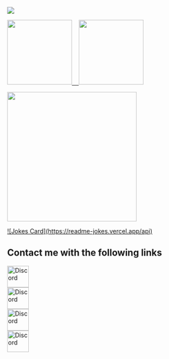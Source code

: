<p align="left">
    <a href="#"><img src="https://readme-typing-svg.demolab.com?font=Fira+Code&pause=1000&repeat=false&width=800&lines=I+am+AmirMohammad+hejazi%2C+a+front+end+developer."/></a>
</p>  

<!-- [![](https://visitcount.itsvg.in/api?id=Amirmohamadhejazi&label=Profile%20Views&color=11&pretty=true)](https://visitcount.itsvg.in) -->
<!-- ![](https://komarev.com/ghpvc/?username=Amirmohamadhejazi&style=flat&color=blueviolet) -->


  <a href="#"><img height="150px" src="https://github-readme-stats.vercel.app/api?username=Amirmohamadhejazi&show_icons=true&theme=dracula&count_private=true" /> &nbsp;&nbsp; <img height="150px" src="https://github-readme-stats.vercel.app/api/top-langs/?username=Amirmohamadhejazi&theme=dracula&count=10&layout=compact&hide=dart,md,markdown,Rich%20Text%20Format&exclude_repo=pep8ir,vuetest" /></a>
<p align="left">
   <a href="#">
     <img height="300px" src="https://spotify-recently-played-readme.vercel.app/api?user=3sj5vwqgdthqmrernetdo8lld">
  </a>
</p>  
<a href="#">
 ![Jokes Card](https://readme-jokes.vercel.app/api)
</a>

<h2>Contact me with the following links</h2>
<div style="flex-direction: row ; display: flex ; flex-wrap: wrap ; width: 100% ; justify-content: space-between">
<div style="flex-direction: column ; display: flex ; justify-content: center ; align-items: center">
  
<a href="https://discord.com/users/991284573726060615" target="_blank">
<img height="50px" width="50px" src="https://uploads-ssl.webflow.com/5a0c28c1d98b1d000187498f/5c945c3d21f1ed239a16d8de_discord-512.png" alt="Discord" />
</a>
  
<a href="https://discord.gg/r8wEFeQWPx" target="_blank">
<img height="50px" width="50px" src="https://images-ext-1.discordapp.net/external/axwZCkPEaIRSn_sabdnPymnnOkT_7bzvbQjeXY9ra9E/%3Fsize%3D1024/https/cdn.discordapp.com/icons/760482272733298759/a_2bd20bc55b80540b62ae3cf1621c4aae.gif" alt="Discord"/>
</a>
  
<a href="https://www.instagram.com/amirmohamad_hr/" target="_blank">
<img height="50px" width="50px" src="https://cdn-icons-png.flaticon.com/512/174/174855.png" alt="Discord" />
</a>


<a href="https://t.me/Amirmohamad_hr" target="_blank">
<img height="50px" width="50px" src="https://upload.wikimedia.org/wikipedia/commons/thumb/8/82/Telegram_logo.svg/640px-Telegram_logo.svg.png" alt="Discord" />
</a>
 
